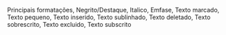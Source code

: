 Principais formatações, 
Negrito/Destaque, 
Italico, 
Emfase, 
Texto marcado,
Texto pequeno, 
Texto inserido, 
Texto sublinhado,
Texto deletado,
Texto sobrescrito,
Texto excluido,
Texto subscrito
